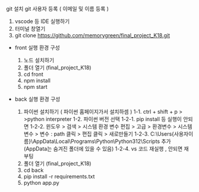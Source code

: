 git 설치
git 사용자 등록 ( 이메일 및 이름 등록 )

1. vscode 등 IDE 실행하기
2. 터미널 창열기
3. git clone https://github.com/memorygreen/final_project_K18.git

- front 실행 환경 구성
    1. 노드 설치하기
    2. 폴더 열기 (final_project_K18)
    3. cd front
    4. npm install
    5. npm start

- back 실행 환경 구성
    1. 파이썬 설치하기 ( 파이썬 홈페이지가서 설치하셈 )
        1-1. ctrl + shift + p > >python interpreter
        1-2. 파이썬 버전 선택
            1-2-1. pip install 등 실행이 안되면
            1-2-2. 윈도우 > 검색 > 시스템 환경 변수 편집 > 고급 > 환경변수 > 시스템 변수 > 변수 : path 클릭 > 편집 클릭 > 새로만들기 
            1-2-3. C:\Users\{사용자이름}\AppData\Local\Programs\Python\Python312\Scripts 추가 (AppData는 숨겨진 폴더에 있을 수 있음)
            1-2-4. vs 코드 재실행 , 안되면 재부팅
    2. 폴더 열기 (final_project_K18)
    3. cd back
    4. pip install -r requirements.txt
    5. python app.py
